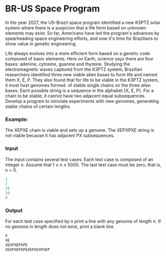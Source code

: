 # BR-US Space Program

In the year 2027, the US-Brazil space program identified a new K3PTZ solar system where there is a suspicion that a life form based on unknown elements may exist. So far, Americans have led the program's advances by spearheading space engineering efforts, and now it's time for Brazilians to show value in genetic engineering.

Life always evolves into a more efficient form based on a genetic code composed of basic elements. Here on Earth, science says there are four bases: adenine, cytosine, guanine and thymine. Studying the electromagnetic waves captured from the K3PTZ system, Brazilian researchers identified three new viable alien bases to form life and named them X, E, P. They also found that for life to be viable in the K3PTZ system, it must host genomes formed. of stable single chains on the three alien bases. Each possible string is a sequence in the alphabet {X, E, P}. For a chain to be stable, it cannot have two adjacent equal subsequences. Develop a program to simulate experiments with new genomes, generating stable chains of certain lengths.

### Example:

The XEPXE chain is viable and sets up a genome. The XEPXPXE string is not viable because it has adjacent PX subsequences.

### Input

The input contains several test cases. Each test case is composed of an integer n. Assume that 1 ≤ n ≤ 5000. The last test case must be zero, that is, n = 0.

```python
1
2
10
20
0
```

### Output

For each test case specified by n print a line with any genome of length n. If no genome in length does not exist, print a blank line.

```python
X
XE
XEXPXEPXPE
XEXPXEPXPEXEPXEXPXEP
```
